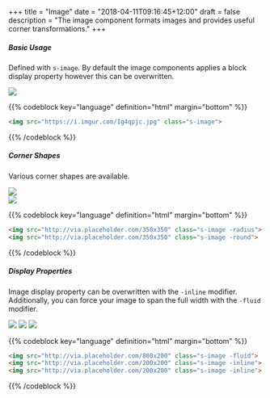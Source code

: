 +++
title = "Image"
date = "2018-04-11T09:16:45+12:00"
draft = false
description = "The image component formats images and provides useful corner transformations."
+++

##### Basic Usage

Defined with `s-image`. By default the image components applies a block display property however this can be overwritten.

<div class="margin-bottom:2" style="max-width: 100px;">
  <img src="http://via.placeholder.com/350x350" class="s-image">
</div>

{{% codeblock key="language" definition="html" margin="bottom" %}}
```html
<img src="https://i.imgur.com/Ig4qpjc.jpg" class="s-image">
```
{{% /codeblock %}}


##### Corner Shapes

Various corner shapes are available.

<div class="margin-bottom:2" style="max-width: 100px;">
  <img src="http://via.placeholder.com/350x350" class="s-image -radius">
</div>

<div class="margin-bottom:2" style="max-width: 100px;">
  <img src="http://via.placeholder.com/350x350" class="s-image -round">
</div>

{{% codeblock key="language" definition="html" margin="bottom" %}}
```html
<img src="http://via.placeholder.com/350x350" class="s-image -radius">
<img src="http://via.placeholder.com/350x350" class="s-image -round">
```
{{% /codeblock %}}

##### Display Properties

Image display property can be overwritten with the `-inline` modifier. Additionally, you can force your image to span the full width with the `-fluid` modifier.

<img src="http://via.placeholder.com/1200x200" class="s-image -fluid margin-bottom:2">
<img src="http://via.placeholder.com/200x200" class="s-image -inline">
<img src="http://via.placeholder.com/200x200" class="s-image -inline">


{{% codeblock key="language" definition="html" margin="bottom" %}}
```html
<img src="http://via.placeholder.com/800x200" class="s-image -fluid">
<img src="http://via.placeholder.com/200x200" class="s-image -inline">
<img src="http://via.placeholder.com/200x200" class="s-image -inline">
```
{{% /codeblock %}}
